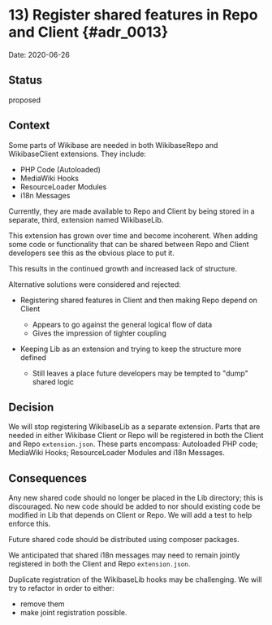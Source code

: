 # 13) Register shared features in Repo and Client {#adr_0013}

Date: 2020-06-26

## Status

proposed

## Context

Some parts of Wikibase are needed in both WikibaseRepo and WikibaseClient extensions. They include:
* PHP Code (Autoloaded)
* MediaWiki Hooks
* ResourceLoader Modules
* i18n Messages

Currently, they are made available to Repo and Client by being stored in a separate, third, extension named WikibaseLib.

This extension has grown over time and become incoherent. When adding some code or functionality that can be shared between
Repo and Client developers see this as the obvious place to put it.

This results in the continued growth and increased lack of structure.

Alternative solutions were considered and rejected:
* Registering shared features in Client and then making Repo depend on Client
    * Appears to go against the general logical flow of data
    * Gives the impression of tighter coupling

* Keeping Lib as an extension and trying to keep the structure more defined
    * Still leaves a place future developers may be tempted to "dump" shared logic

## Decision

We will stop registering WikibaseLib as a separate extension. Parts that are needed in either Wikibase Client or Repo will
be registered in both the Client and Repo `extension.json`. These parts encompass: Autoloaded PHP code; MediaWiki Hooks;
ResourceLoader Modules and i18n Messages.

## Consequences
Any new shared code should no longer be placed in the Lib directory; this is discouraged. No new code should be added to
nor should existing code be modified in Lib that depends on Client or Repo. We will add a test to help enforce this.

Future shared code should be distributed using composer packages.

We anticipated that shared i18n messages may need to remain jointly registered in both the Client and Repo `extension.json`.

Duplicate registration of the WikibaseLib hooks may be challenging. We will try to refactor in order to either:
* remove them
* make joint registration possible.

